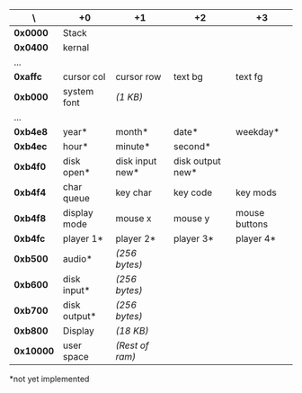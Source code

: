 \           | +0           | +1              | +2               | +3
------------|--------------|-----------------|------------------|--------------
**0x0000**  | Stack        |                 |                  |
**0x0400**  | kernal       |                 |                  |
...         |              |                 |                  |
**0xaffc**  | cursor col   | cursor row      | text bg          | text fg
**0xb000**  | system font  | _(1 KB)_        |                  |
...         |              |                 |                  |
**0xb4e8**  | year*        | month*          | date*            | weekday*
**0xb4ec**  | hour*        | minute*         | second*          |
**0xb4f0**  | disk open*   | disk input new* | disk output new* |
**0xb4f4**  | char queue   | key char        | key code         | key mods
**0xb4f8**  | display mode | mouse x         | mouse y          | mouse buttons
**0xb4fc**  | player 1*    | player 2*       | player 3*        | player 4*
**0xb500**  | audio*       | _(256 bytes)_   |                  |
**0xb600**  | disk input*  | _(256 bytes)_   |                  |
**0xb700**  | disk output* | _(256 bytes)_   |                  |
**0xb800**  | Display      | _(18 KB)_       |                  |
**0x10000** | user space   | _(Rest of ram)_ |                  |

*not yet implemented
